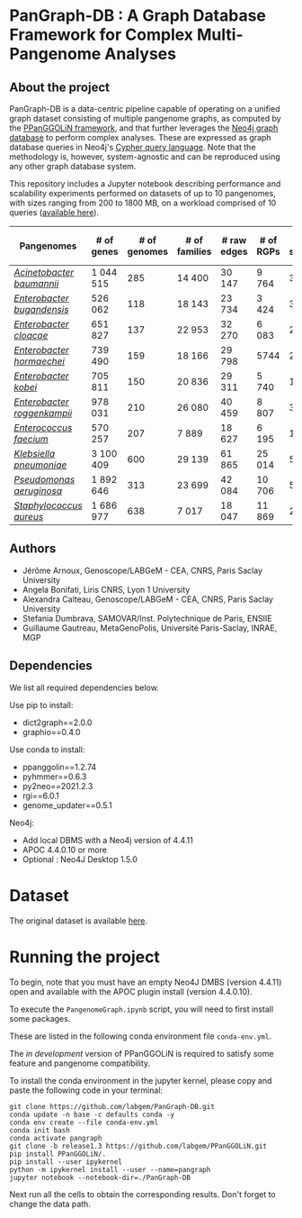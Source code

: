 # PanGraph-DB : A Graph Database Framework for Complex Multi-Pangenome Analyses

## About the project

PanGraph-DB is a data-centric pipeline capable of operating on a unified graph dataset consisting of multiple pangenome graphs, as computed by the [PPanGGOLiN framework](https://github.com/labgem/PPanGGOLiN), and that further leverages the [Neo4j graph database](https://neo4j.com/) to perform complex analyses. These are expressed as graph database queries in Neo4j's [Cypher query language](https://neo4j.com/developer/cypher/). Note that the methodology is, however, system-agnostic and can be reproduced using any other graph database system.

This repository includes a Jupyter notebook describing performance and scalability experiments performed on datasets of up to 10 pangenomes, with sizes ranging from 200 to 1800 MB, on a workload comprised of 10 queries ([available here](./script/python/wf.py)).

| Pangenomes                                                                                                           | \# of genes | \# of genomes | \# of families | \# raw edges | \# of RGPs | \# of spots | \# of modules | HDF5 size (MB) |
|----------------------------------------------------------------------------------------------------------------------|-------------|---------------|----------------|--------------|------------|-------------|---------------|----------------|
| [*Acinetobacter baumannii*](https://drive.google.com/file/d/1vMw6qKszr3GZjeJibdGRNJOY04xwA5OU/view?usp=share_link)   | 1 044 515   | 285           | 14 400         | 30 147       | 9 764      | 364         | 609           | 616            |
| [*Enterobacter bugandensis*](https://drive.google.com/file/d/1HoXGoRCxEWAbLMd7xt18ZjeAfUeOfqwq/view?usp=share_link)  | 526 062     | 118           | 18 143         | 23 734       | 3 424      | 326         | 250           | 212            |
| [*Enterobacter cloacae*](https://drive.google.com/file/d/1QOEUpcne4vqMgkpwSW3pADf7yRNaCdaB/view?usp=share_link)      | 651 827     | 137           | 22 953         | 32 270       | 6 083      | 292         | 526           | 358            |
| [*Enterobacter hormaechei*](https://drive.google.com/file/d/1R2l7gnZDvTjwL4WrWp6yO3jNs_2I_LEv/view?usp=share_link)   | 739 490     | 159           | 18 166         | 29 798       | 5744       | 280         | 742           | 415            |
| [*Enterobacter kobei*](https://drive.google.com/file/d/1JL0FrAi1Wf-9JCGIJmW2OghzAbl3ZLkS/view?usp=share_link)        | 705 811     | 150           | 20 836         | 29 311       | 5 740      | 181         | 535           | 386            |
| [*Enterobacter roggenkampii*](https://drive.google.com/file/d/1iQuG4WYB5k8UESUCA1LyQqyLvQD1JbDq/view?usp=share_link) | 978 031     | 210           | 26 080         | 40 459       | 8 807      | 319         | 712           | 537            |
| [*Enterococcus faecium*](https://drive.google.com/file/d/1VNLFW0qSNbbwJ4ccNd-R2UFTijMkM3eP/view?usp=share_link)      | 570 257     | 207           | 7 889          | 18 627       | 6 195      | 189         | 318           | 301            |
| [*Klebsiella pneumoniae*](https://drive.google.com/file/d/1hbKz4MSZgJM6ibcsWRFyj4LxPt8-T6nW/view?usp=share_link)     | 3 100 409   | 600           | 29 139         | 61 865       | 25 014     | 529         | 1 167         | 1 800          |
| [*Pseudomonas aeruginosa*](https://drive.google.com/file/d/1SsBbCb765MOrGjBcR0yNuK8dio4xKwnX/view?usp=share_link)    | 1 892 646   | 313           | 23 699         | 42 084       | 10 706     | 543         | 909           | 1200           |
| [*Staphylococcus aureus*](https://drive.google.com/file/d/1ZlJOJ2COVPgAZokB9W4r3rku5bSKEdQS/view?usp=sharing)        | 1 686 977   | 638           | 7 017          | 18 047       | 11 869     | 268         | 203           | 991            |


## Authors
- Jérôme Arnoux, Genoscope/LABGeM - CEA, CNRS, Paris Saclay University
- Angela Bonifati, Liris CNRS, Lyon 1 University
- Alexandra Calteau, Genoscope/LABGeM - CEA, CNRS, Paris Saclay University 
- Stefania Dumbrava, SAMOVAR/Inst. Polytechnique de Paris, ENSIIE 
- Guillaume Gautreau, MetaGenoPolis, Université Paris-Saclay, INRAE, MGP

## Dependencies
We list all required dependencies below. 

Use pip to install:
- dict2graph==2.0.0
- graphio==0.4.0

Use conda to install:
- ppanggolin==1.2.74
- pyhmmer==0.6.3
- py2neo==2021.2.3
- rgi==6.0.1
- genome_updater==0.5.1

Neo4j:
- Add local DBMS with a Neo4j version of 4.4.11
- APOC 4.4.0.10 or more
- Optional : Neo4J Desktop 1.5.0

# Dataset

The original dataset is available [here](https://drive.google.com/drive/folders/1eZ7GQgU5tAgfryK31EPV6OP2wVRrj79B?usp=share_link).

# Running the project
To begin, note that you must have an empty Neo4J DMBS (version 4.4.11) open and available with the APOC plugin install (version 4.4.0.10).

To execute the `PangenomeGraph.ipynb` script, you will need to first install some packages. 

These are listed in the following conda environment file `conda-env.yml`. 

The *in development* version of PPanGGOLiN is required to satisfy some feature and pangenome compatibility.

To install the conda environment in the jupyter kernel, please copy and paste the following code in your terminal:

```
git clone https://github.com/labgem/PanGraph-DB.git
conda update -n base -c defaults conda -y
conda env create --file conda-env.yml
conda init bash
conda activate pangraph
git clone -b release1.3 https://github.com/labgem/PPanGGOLiN.git
pip install PPanGGOLiN/.
pip install --user ipykernel
python -m ipykernel install --user --name=pangraph
jupyter notebook --notebook-dir=./PanGraph-DB
```

Next run all the cells to obtain the corresponding results. Don't forget to change the data path.

